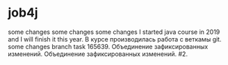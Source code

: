 # job4j
some changes
some changes
some changes
I started java course in 2019 and I will finish it this year.
В курсе производилась работа с веткамы git.
some changes branch task 165639.
Объединение зафиксированных изменений.
Объединение зафиксированных изменений. #2.
